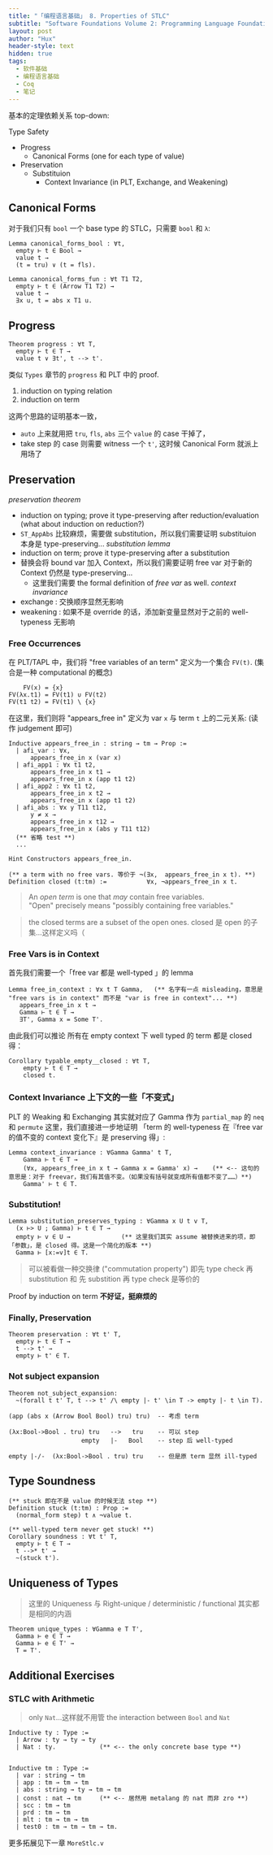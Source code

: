 ```yaml
---
title: "「编程语言基础」 8. Properties of STLC"
subtitle: "Software Foundations Volume 2: Programming Language Foundations - Chapter 08"
layout: post
author: "Hux"
header-style: text
hidden: true
tags:
  - 软件基础
  - 编程语言基础
  - Coq
  - 笔记
---
```


基本的定理依赖关系 top-down: 

Type Safety
  - Progress
    - Canonical Forms (one for each type of value)
  - Preservation
    - Substituion
      - Context Invariance (in PLT, Exchange, and Weakening)


Canonical Forms
---------------

对于我们只有 `bool` 一个 base type 的 STLC，只需要 `bool` 和 `λ`:

```coq
Lemma canonical_forms_bool : ∀t,
  empty ⊢ t ∈ Bool →
  value t →
  (t = tru) ∨ (t = fls).

Lemma canonical_forms_fun : ∀t T1 T2,
  empty ⊢ t ∈ (Arrow T1 T2) →
  value t →
  ∃x u, t = abs x T1 u.
```



Progress
--------

```coq
Theorem progress : ∀t T,
  empty ⊢ t ∈ T →
  value t ∨ ∃t', t --> t'.
```

类似 `Types` 章节的 `progress` 和 PLT 中的 proof. 

1. induction on typing relation
2. induction on term

这两个思路的证明基本一致，
  - `auto` 上来就用把 `tru`, `fls`, `abs` 三个 `value` 的 case 干掉了，
  - take step 的 case 则需要 witness 一个 `t'`, 这时候 Canonical Form 就派上用场了





Preservation
------------

_preservation theorem_ 
  - induction on typing; prove it type-preserving after reduction/evaluation (what about induction on reduction?)
  - `ST_AppAbs` 比较麻烦，需要做 substitution，所以我们需要证明 substituion 本身是 type-preserving...
_substitution lemma_
  - induction on term; prove it type-preserving after a substitution
  - 替换会将 bound var 加入 Context，所以我们需要证明 free var 对于新的 Context 仍然是 type-preserving...
    - 这里我们需要 the formal definition of _free var_ as well.
_context invariance_
  - exchange  : 交换顺序显然无影响
  - weakening : 如果不是 override 的话，添加新变量显然对于之前的 well-typeness 无影响


### Free Occurrences

在 PLT/TAPL 中，我们将 "free variables of an term" 定义为一个集合 `FV(t)`. (集合是一种 computational 的概念)

        FV(x) = {x}
    FV(λx.t1) = FV(t1) ∪ FV(t2)
    FV(t1 t2) = FV(t1) \ {x} 

在这里，我们则将 "appears_free in" 定义为 var `x` 与 term `t` 上的二元关系: (读作 judgement 即可)

```coq
Inductive appears_free_in : string → tm → Prop :=
  | afi_var : ∀x,
      appears_free_in x (var x)
  | afi_app1 : ∀x t1 t2,
      appears_free_in x t1 →
      appears_free_in x (app t1 t2)
  | afi_app2 : ∀x t1 t2,
      appears_free_in x t2 →
      appears_free_in x (app t1 t2)
  | afi_abs : ∀x y T11 t12,
      y ≠ x →
      appears_free_in x t12 →
      appears_free_in x (abs y T11 t12)
  (** 省略 test **)
  ... 

Hint Constructors appears_free_in.

(** a term with no free vars. 等价于 ¬(∃x,  appears_free_in x t). **) 
Definition closed (t:tm) :=           ∀x, ¬appears_free_in x t.
```

> An _open term_ is one that _may_ contain free variables.   
> "Open" precisely means "possibly containing free variables."

> the closed terms are a subset of the open ones. 
> closed 是 open 的子集...这样定义吗（


### Free Vars is in Context

首先我们需要一个「free var 都是 well-typed 」的 lemma

```coq
Lemma free_in_context : ∀x t T Gamma,   (** 名字有一点 misleading，意思是 "free vars is in context" 而不是 "var is free in context"... **)
   appears_free_in x t →
   Gamma ⊢ t ∈ T →
   ∃T', Gamma x = Some T'.
```

由此我们可以推论 所有在 empty context 下 well typed 的 term 都是 closed 得：

```coq
Corollary typable_empty__closed : ∀t T,
    empty ⊢ t ∈ T →
    closed t.
```


### Context Invariance 上下文的一些「不变式」

PLT 的 Weaking 和 Exchanging 其实就对应了 Gamma 作为 `partial_map` 的 `neq` 和 `permute`
这里，我们直接进一步地证明 「term 的 well-typeness 在『free var 的值不变的 context 变化下』是 preserving 得」: 

```coq
Lemma context_invariance : ∀Gamma Gamma' t T,
    Gamma ⊢ t ∈ T →
    (∀x, appears_free_in x t → Gamma x = Gamma' x) →    (** <-- 这句的意思是：对于 freevar，我们有其值不变。（如果没有括号就变成所有值都不变了……）**)
    Gamma' ⊢ t ∈ T.
```


### Substitution!

```coq
Lemma substitution_preserves_typing : ∀Gamma x U t v T,
  (x ⊢> U ; Gamma) ⊢ t ∈ T →
  empty ⊢ v ∈ U →              (** 这里我们其实 assume 被替换进来的项，即「参数」，是 closed 得。这是一个简化的版本 **)
  Gamma ⊢ [x:=v]t ∈ T.
```

> 可以被看做一种交换律 ("commutation property")
> 即先 type check 再 substitution 和 先 substition 再 type check 是等价的

Proof by induction on term __不好证，挺麻烦的__


### Finally, Preservation

```coq
Theorem preservation : ∀t t' T,
  empty ⊢ t ∈ T →
  t --> t' →
  empty ⊢ t' ∈ T.
```


### Not subject expansion

```coq
Theorem not_subject_expansion:
  ~(forall t t' T, t --> t' /\ empty |- t' \in T -> empty |- t \in T).
```

    (app (abs x (Arrow Bool Bool) tru) tru)  -- 考虑 term 

    (λx:Bool->Bool . tru) tru   -->   tru    -- 可以 step
                        empty   |-   Bool    -- step 后 well-typed

    empty |-/-  (λx:Bool->Bool . tru) tru    -- 但是原 term 显然 ill-typed




Type Soundness
--------------

```coq
(** stuck 即在不是 value 的时候无法 step **)
Definition stuck (t:tm) : Prop :=
  (normal_form step) t ∧ ¬value t.

(** well-typed term never get stuck! **)
Corollary soundness : ∀t t' T,
  empty ⊢ t ∈ T →
  t -->* t' →
  ~(stuck t').
```



Uniqueness of Types
-------------------

> 这里的 Uniqueness 与 Right-unique / deterministic / functional 其实都是相同的内涵

```coq
Theorem unique_types : ∀Gamma e T T',
  Gamma ⊢ e ∈ T →
  Gamma ⊢ e ∈ T' →
  T = T'.
```





Additional Exercises
--------------------

### STLC with Arithmetic 

> only `Nat`...这样就不用管 the interaction between `Bool` and `Nat` 

```coq
Inductive ty : Type :=
  | Arrow : ty → ty → ty
  | Nat : ty.            (** <-- the only concrete base type **)


Inductive tm : Type :=
  | var : string → tm
  | app : tm → tm → tm
  | abs : string → ty → tm → tm
  | const : nat → tm     (** <-- 居然用 metalang 的 nat 而非 zro **)
  | scc : tm → tm
  | prd : tm → tm
  | mlt : tm → tm → tm
  | test0 : tm → tm → tm → tm.
```

更多拓展见下一章 `MoreStlc.v` 


